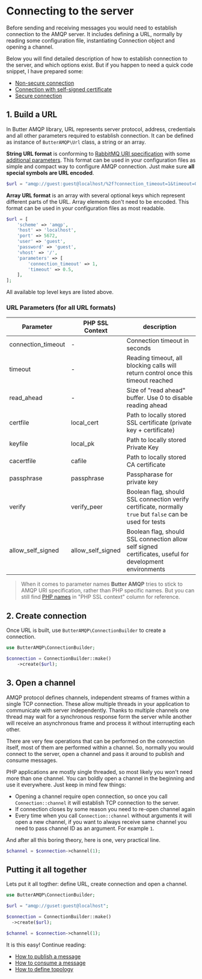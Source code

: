 # Connecting to the server

Before sending and receiving messages you would need to establish connection to the AMQP server.
It includes defining a URL, normally by reading some configuration file, instantiating Connection object and opening a channel.  

Below you will find detailed description of how to establish connection to the server, and which options exist.
But if you happen to need a quick code snippet, I have prepared some:

- [Non-secure connection](examples.md#non-secure-connection)
- [Connection with self-signed certificate](examples.md#connection-with-self-signed-certificate)
- [Secure connection](examples.md#secure-connection)

## 1. Build a URL

In Butter AMQP library, URL represents server protocol, address, credentials and all other parameters required to establish connection.
It can be defined as instance of `ButterAMQP\Url` class, a string or an array. 

**String URL format** is conforming to [RabbitMQ URI specification](https://www.rabbitmq.com/uri-spec.html) with some [additional parameters](#url-parameters-for-all-url-formats).
This format can be used in your configuration files as simple and compact way to configure AMQP connection. Just make sure **all special symbols are URL encoded**.

```php
$url = "amqp://guest:guest@localhost/%2f?connection_timeout=1&timeout=0.5";
```

**Array URL format** is an array with several optional keys which represent different parts of the URL.
Array elements don't need to be encoded. This format can be used in your configuration files as most readable. 

```php
$url = [
    'scheme' => 'amqp',
    'host' => 'localhost',
    'port' => 5672,
    'user' => 'guest',
    'password' => 'guest',
    'vhost' => '/',
    'parameters' => [
        'connection_timeout' => 1,
        'timeout' => 0.5,
    ],
];
```

All available top level keys are listed above.

### URL Parameters (for all URL formats)
 
 
| Parameter          | PHP SSL Context   | description                                                                                               |
|--------------------|-------------------|-----------------------------------------------------------------------------------------------------------|
| connection_timeout | -                 | Connection timeout in seconds                                                                             |
| timeout            | -                 | Reading timeout, all blocking calls will return control once this timeout reached                         |
| read_ahead         | -                 | Size of "read ahead" buffer. Use 0 to disable reading ahead                                               |
| certfile           | local_cert        | Path to locally stored SSL certificate (private key + certificate)                                        |
| keyfile            | local_pk          | Path to locally stored Private Key                                                                        |
| cacertfile         | cafile            | Path to locally stored CA certificate                                                                     |
| passphrase         | passphrase        | Passpharase for private key                                                                               |
| verify             | verify_peer       | Boolean flag, should SSL connection verify certificate, normally `true` but `false` can be used for tests |
| allow_self_signed  | allow_self_signed | Boolean flag, should SSL connection allow self signed certificates, useful for development environments   |

> When it comes to parameter names **Butter AMQP** tries to stick to AMQP URI specification, rather than PHP specific names. 
  But you can still find [PHP names](http://php.net/manual/en/context.ssl.php#refsect1-context.ssl-options) in "PHP SSL context" column for reference.

## 2. Create connection

Once URL is built, use `ButterAMQP\ConnectionBuilder` to create a connection.
 
```php
use ButterAMQP\ConnectionBuilder;

$connection = ConnectionBuilder::make()
    ->create($url);
```

## 3. Open a channel

AMQP protocol defines channels, independent streams of frames within a single TCP connection. These allow multiple threads in your
application to communicate with server independently. Thanks to multiple channels one thread may wait for a synchronous response
form the server while another will receive an asynchronous frame and process it without interrupting each other.

There are very few operations that can be performed on the connection itself, most of them are performed within a channel. 
So, normally you would connect to the server, open a channel and pass it around to publish and consume messages.

PHP applications are mostly single threaded, so most likely you won't need more than one channel.
You can boldly open a channel in the beginning and use it everywhere. Just keep in mind few things:
 
  - Opening a channel require open connection, so once you call `Connection::channel` it will establish TCP connection to the server. 
  - If connection closes by some reason you need to re-open channel again
  - Every time when you call `Connection::channel` without arguments it will open a new channel, if you want to always receive same channel you need to pass channel ID as an argument. For example `1`. 

And after all this boring theory, here is one, very practical line.

```php
$channel = $connection->channel(1);
```

## Putting it all together

Lets put it all togther: define URL, create connection and open a channel.

```php
use ButterAMQP\ConnectionBuilder;

$url = "amqp://guset:guest@localhost";

$connection = ConnectionBuilder::make()
  ->create($url);

$channel = $connection->channel(1);
```

It is this easy! Continue reading:

  - [How to publish a message](publishing.md)
  - [How to consume a message](consuming.md)
  - [How to define topology](topology.md)
